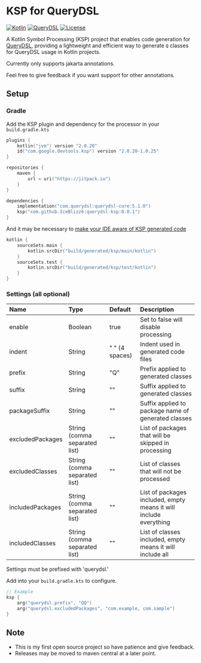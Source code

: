 # KSP for QueryDSL

[![Kotlin](https://img.shields.io/badge/Kotlin-2.0.20-blue.svg)](https://kotlinlang.org)
[![QueryDSL](https://img.shields.io/badge/QueryDSL-5.1.0-blue.svg)](http://www.querydsl.com)
[![License](https://img.shields.io/badge/license-MIT-blue.svg)](https://opensource.org/licenses/MIT)

A Kotlin Symbol Processing (KSP) project that enables code generation for [QueryDSL](https://github.com/querydsl/querydsl), providing a lightweight and efficient way to generate `Q` classes for QueryDSL usage in Kotlin projects.

Currently only supports jakarta annotations.

Feel free to give feedback if you want support for other annotations.

## Setup

### Gradle
Add the KSP plugin and dependency for the processor in your `build.gradle.kts`

```kotlin
plugins {
    kotlin("jvm") version "2.0.20"
    id("com.google.devtools.ksp") version "2.0.20-1.0.25"
}

repositories {
	maven { 
        url = uri("https://jitpack.io") 
    }
}

dependencies {
    implementation("com.querydsl:querydsl-core:5.1.0")
    ksp("com.github.IceBlizz6:querydsl-ksp:0.0.1")
}
```

And it may be necessary to [make your IDE aware of KSP generated code](https://kotlinlang.org/docs/ksp-quickstart.html#make-ide-aware-of-generated-code)

```kotlin
kotlin {
    sourceSets.main {
        kotlin.srcDir("build/generated/ksp/main/kotlin")
    }
    sourceSets.test {
        kotlin.srcDir("build/generated/ksp/test/kotlin")
    }
}
```

### Settings (all optional)

| Name           |  Type                       | Default       | Description |
|:---------------|:----------------------------|:--------------|:------|
|enable          |Boolean                      |true           |Set to false will disable processing|
|indent          |String                       |" " (4 spaces)|Indent used in generated code files|
|prefix          |String                       |"Q"            |Prefix applied to generated classes|
|suffix          |String                       |""             |Suffix applied to generated classes|
|packageSuffix   |String                       |""             |Suffix applied to package name of generated classes|
|excludedPackages|String (comma separated list)|""             |List of packages that will be skipped in processing|
|excludedClasses |String (comma separated list)|""             |List of classes that will not be processed|
|includedPackages|String (comma separated list)|""             |List of packages included, empty means it will include everything|
|includedClasses |String (comma separated list)|""             |List of classes included, empty means it will include all|

Settings must be prefixed with 'querydsl.'

Add into your `build.gradle.kts` to configure.

```kotlin
// Example
ksp {
	arg("querydsl.prefix", "QQ")
    arg("querydsl.excludedPackages", "com.example, com.sample")
}
```

## Note
* This is my first open source project so have patience and give feedback.
* Releases may be moved to maven central at a later point.
